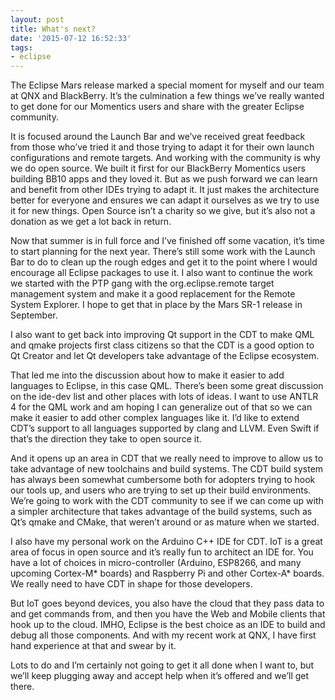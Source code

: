 ```yaml
---
layout: post
title: What's next?
date: '2015-07-12 16:52:33'
tags:
- eclipse
---
```



The Eclipse Mars release marked a special moment for myself and our team at QNX and BlackBerry. It’s the culmination a few things we’ve really wanted to get done for our Momentics users and share with the greater Eclipse community.

It is focused around the Launch Bar and we’ve received great feedback from those who’ve tried it and those trying to adapt it for their own launch configurations and remote targets. And working with the community is why we do open source. We built it first for our BlackBerry Momentics users building BB10 apps and they loved it. But as we push forward we can learn and benefit from other IDEs trying to adapt it. It just makes the architecture better for everyone and ensures we can adapt it ourselves as we try to use it for new things. Open Source isn’t a charity so we give, but it’s also not a donation as we get a lot back in return.

Now that summer is in full force and I’ve finished off some vacation, it’s time to start planning for the next year. There’s still some work with the Launch Bar to do to clean up the rough edges and get it to the point where I would encourage all Eclipse packages to use it. I also want to continue the work we started with the PTP gang with the org.eclipse.remote target management system and make it a good replacement for the Remote System Explorer. I hope to get that in place by the Mars SR-1 release in September.

I also want to get back into improving Qt support in the CDT to make QML and qmake projects first class citizens so that the CDT is a good option to Qt Creator and let Qt developers take advantage of the Eclipse ecosystem.

That led me into the discussion about how to make it easier to add languages to Eclipse, in this case QML. There’s been some great discussion on the ide-dev list and other places with lots of ideas. I want to use ANTLR 4 for the QML work and am hoping I can generalize out of that so we can make it easier to add other complex languages like it. I’d like to extend CDT’s support to all languages supported by clang and LLVM. Even Swift if that’s the direction they take to open source it.

And it opens up an area in CDT that we really need to improve to allow us to take advantage of new toolchains and build systems. The CDT build system has always been somewhat cumbersome both for adopters trying to hook our tools up, and users who are trying to set up their build environments. We’re going to work with the CDT community to see if we can come up with a simpler architecture that takes advantage of the build systems, such as Qt’s qmake and CMake, that weren’t around or as mature when we started.

I also have my personal work on the Arduino C++ IDE for CDT. IoT is a great area of focus in open source and it’s really fun to architect an IDE for. You have a lot of choices in micro-controller (Arduino, ESP8266, and many upcoming Cortex-M* boards) and Raspberry Pi and other Cortex-A* boards. We really need to have CDT in shape for those developers.

But IoT goes beyond devices, you also have the cloud that they pass data to and get commands from, and then you have the Web and Mobile clients that hook up to the cloud. IMHO, Eclipse is the best choice as an IDE to build and debug all those components. And with my recent work at QNX, I have first hand experience at that and swear by it.

Lots to do and I’m certainly not going to get it all done when I want to, but we’ll keep plugging away and accept help when it’s offered and we’ll get there.


